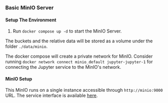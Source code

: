 ### Basic MinIO Server

#### Setup The Environment

1. Run `docker compose up -d` to start the MinIO Server.

The buckets and the relative data will be stored as a volume under the folder `./data/minio`.

The docker compose will create a private network for MinIO. Consider running
`docker network connect minio_default jupyter-jupyter-1`
for connecting the Jupyter service to the MinIO's network.

#### MinIO Setup
This MinIO runs on a single instance accessible through `http://minio:9000` URL.
The service interface is available [here](http://localhost:9101).
